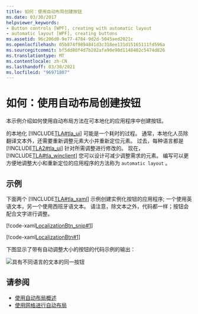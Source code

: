```yaml
---
title: 如何：使用自动布局创建按钮
ms.date: 03/30/2017
helpviewer_keywords:
- Button controls [WPF], creating with automatic layout
- automatic layout [WPF], creating buttons
ms.assetid: 96c206d0-9e77-4784-9d2d-5045aed2021c
ms.openlocfilehash: 05b874f9894841d3c318ee131d15165111fd596a
ms.sourcegitcommit: bf5dd80f4d7b202afa90e90d1148402c5474d826
ms.translationtype: MT
ms.contentlocale: zh-CN
ms.lasthandoff: 03/30/2021
ms.locfileid: "96971807"
---
```

# <a name="how-to-use-automatic-layout-to-create-a-button"></a>如何：使用自动布局创建按钮
本示例介绍如何使用自动布局方法在可本地化的应用程序中创建按钮。  
  
 的本地化 [!INCLUDE[TLA#tla_ui](../../../includes/tlasharptla-ui-md.md)] 可能是一个耗时的过程。 通常，本地化人员除翻译文本外，还需要重新调整元素大小并重新定位元素。 过去，每种语言都是 [!INCLUDE[TLA2#tla_ui](../../../includes/tla2sharptla-ui-md.md)] 针对所需调整进行修改的。 现在， [!INCLUDE[TLA#tla_winclient](../../../includes/tlasharptla-winclient-md.md)] 您可以设计可减少调整需求的元素。 编写可以更方便地调整大小和重新定位的应用程序的方法称为 `automatic layout` 。  
  
## <a name="example"></a>示例  

下面两个 [!INCLUDE[TLA#tla_xaml](../../../includes/tlasharptla-xaml-md.md)] 示例创建实例化按钮的应用程序; 一个使用英语文本，另一个使用西班牙语文本。 请注意，除文本之外，代码都一样；按钮会配合文字进行调整。

[!code-xaml[LocalizationBtn_snip#1](~/samples/snippets/csharp/VS_Snippets_Wpf/LocalizationBtn_snip/CS/Pane1.xaml#1)]  
  
[!code-xaml[LocalizationBtn#1](~/samples/snippets/csharp/VS_Snippets_Wpf/LocalizationBtn/CS/Pane1.xaml#1)]  
  
 下图显示了带有自动调整大小的按钮的代码示例的输出：
  
 ![具有不同语言的文本的同一按钮](./media/use-automatic-layout-overview/auto-resizable-button.png)  
  
## <a name="see-also"></a>请参阅

- [使用自动布局概述](use-automatic-layout-overview.md)
- [使用网格进行自动布局](how-to-use-a-grid-for-automatic-layout.md)
